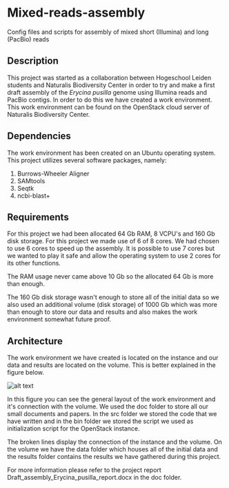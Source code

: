 Mixed-reads-assembly
====================
Config files and scripts for assembly of mixed short (Illumina) and long (PacBio) reads

Description
-----------
This project was started as a collaboration between Hogeschool Leiden students and Naturalis Biodiversity Center in order to try and make a first draft assembly of the *Erycina pusilla* genome using Illumina reads and PacBio contigs. In order to do this we have created a work environment. This work environment can be found on the OpenStack cloud server of Naturalis Biodiversity Center. 

Dependencies
------------
The work environment has been created on an Ubuntu operating system. This project utilizes several software packages, namely:

1. Burrows-Wheeler Aligner
2. SAMtools
3. Seqtk
4. ncbi-blast+

Requirements
------------
For this project we had been allocated 64 Gb RAM, 8 VCPU's and 160 Gb disk storage. For this project we made use of 6 of 8 cores. We had chosen to use 6 cores to speed up the assembly. It is possible to use 7 cores but we wanted to play it safe and allow the operating system to use 2 cores for its other functions. 

The RAM usage never came above 10 Gb so the allocated 64 Gb is more than enough.

The 160 Gb disk storage wasn't enough to store all of the initial data so we also used an additional volume (disk storage) of 1000 Gb which was more than enough to store our data and results and also makes the work environment somewhat future proof.

Architecture
------------
The work environment we have created is located on the instance and our data and results are located on the volume. This is better explained in the figure below.

![alt text](https://github.com/naturalis/mixed-reads-assembly-Erycina/blob/master/doc/work_environment_layout.png "Work environment layout")

In this figure you can see the general layout of the work environment and it's connection with the volume. We used the doc folder to store all our small documents and papers. In the src folder we stored the code that we have written and in the bin folder we stored the script we used as initialization script for the OpenStack instance.

The broken lines display the connection of the instance and the volume. On the volume we have the data folder which houses all of the initial data and the results folder contains the results we have gathered during this project.

For more information please refer to the project report Draft_assembly_Erycina_pusilla_report.docx in the doc folder.
